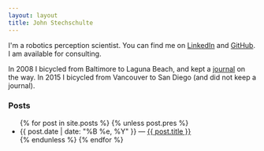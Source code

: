 ```yaml
---
layout: layout
title: John Stechschulte
---
```


I'm a robotics perception scientist. You can find me on [LinkedIn](https://linkedin.com/in/johnstechschulte) and
[GitHub](http://github.com/JStech). I am available for consulting.

In 2008 I bicycled from Baltimore to Laguna Beach, and kept a [journal](bike_tour) on the way. In 2015 I bicycled from
Vancouver to San Diego (and did not keep a journal).

  <h3>Posts</h3>
  <div class="related">
    <ul>
      {% for post in site.posts %}
        {% unless post.pres %}
          <li>
          <span>{{ post.date | date: "%B %e, %Y" }}</span> &mdash; <a href="{{ post.url }}">{{ post.title }}</a>
          </li>
        {% endunless %}
      {% endfor %}
    </ul>
  </div>
